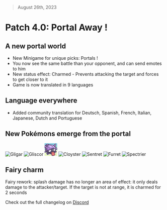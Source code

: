 > August 26th, 2023

# Patch 4.0: Portal Away !

## A new portal world

- New Minigame for unique picks: Portals !
- You now see the same battle than your opponent, and can send emotes to him
- New status effect: Charmed - Prevents attacking the target and forces to get closer to it
- Game is now translated in 9 languages

## Language everywhere

- Added community translation for Deutsch, Spanish, French, Italian, Japanese, Dutch and Portuguese

## New Pokémons emerge from the portal

![Gligar](https://raw.githubusercontent.com/PMDCollab/SpriteCollab/master/portrait/0207/Normal.png)
![Gliscor](https://raw.githubusercontent.com/PMDCollab/SpriteCollab/master/portrait/0472/Normal.png)
![Shellder](https://raw.githubusercontent.com/PMDCollab/SpriteCollab/master/portrait/0090/Normal.png)
![Cloyster](https://raw.githubusercontent.com/PMDCollab/SpriteCollab/master/portrait/0091/Normal.png)
![Sentret](https://raw.githubusercontent.com/PMDCollab/SpriteCollab/master/portrait/0161/Normal.png)
![Furret](https://raw.githubusercontent.com/PMDCollab/SpriteCollab/master/portrait/0162/Normal.png)
![Spectrier](https://raw.githubusercontent.com/PMDCollab/SpriteCollab/master/portrait/0897/Normal.png)

## Fairy charm

Fairy rework: splash damage has no longer an area of effect: it only deals damage to the attacker/target. If the target is not at range, it is charmed for 2 seconds

Check out the full changelog on [Discord](https://discord.com/channels/737230355039387749/737230355039387752/1132756077662961666)
